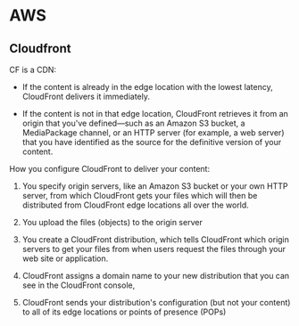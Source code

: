 # AWS

## Cloudfront

CF is a CDN:

- If the content is already in the edge location with the lowest latency, CloudFront delivers it immediately.

- If the content is not in that edge location, CloudFront retrieves it from an origin that you've defined—such as an Amazon S3 bucket, a MediaPackage channel, or an HTTP server (for example, a web server) that you have identified as the source for the definitive version of your content.

How you configure CloudFront to deliver your content:

1. You specify origin servers, like an Amazon S3 bucket or your own HTTP server, from which CloudFront gets your files which will then be distributed from CloudFront edge locations all over the world.

2. You upload the files (objects) to the origin server

3. You create a CloudFront distribution, which tells CloudFront which origin servers to get your files from when users request the files through your web site or application.

4. CloudFront assigns a domain name to your new distribution that you can see in the CloudFront console,

5. CloudFront sends your distribution's configuration (but not your content) to all of its edge locations or points of presence (POPs)
